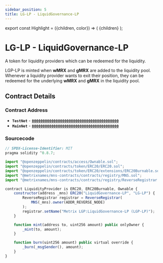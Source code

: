 ```yaml
---
sidebar_position: 5
title: LG-LP - LiquidGovernance-LP
---
```


export const Highlight = ({children, color}) => (
<span
style={{color}}>
{children}
</span>
);

# LG-LP - LiquidGovernance-LP

A token for liquidity providers which can be redeemed for the liquidity.

LGP-LP is minted when <Highlight color="#bf96c6">**wMRX**</Highlight> and <Highlight color="#bf96c6">**gMRX**</Highlight> are added to the liquidity pool. Whenever a liquidity provider wants to exit their position, they can be redeemed for the underlying <Highlight color="#bf96c6">**wMRX**</Highlight> and <Highlight color="#bf96c6">**gMRX**</Highlight> in the liquidity pool.

## Contract Details

### Contract Address

- **`TestNet`** - [**`0000000000000000000000000000000000000000`**](https://testnet-explorer.metrixcoin.com/contract/0000000000000000000000000000000000000000)
- **`MainNet`** - [**`0000000000000000000000000000000000000000`**](https://explorer.metrixcoin.com/contract/0000000000000000000000000000000000000000)

### Sourcecode

```js
// SPDX-License-Identifier: MIT
pragma solidity ^0.8.7;

import "@openzeppelin/contracts/access/Ownable.sol";
import "@openzeppelin/contracts/token/ERC20/ERC20.sol";
import "@openzeppelin/contracts/token/ERC20/extensions/ERC20Burnable.sol";
import "@metrixnames/mns-contracts/contracts/registry/MNS.sol";
import "@metrixnames/mns-contracts/contracts/registry/ReverseRegistrar.sol";

contract LiquidityProvider is ERC20, ERC20Burnable, Ownable {
    constructor(address _mns) ERC20("LiquidGovernance-LP", "LG-LP") {
        ReverseRegistrar registrar = ReverseRegistrar(
            MNS(_mns).owner(ADDR_REVERSE_NODE)
        );
        registrar.setName("Metrix LGP:LiquidGovernance-LP (LGP-LP)");
    }

    function mint(address to, uint256 amount) public onlyOwner {
        _mint(to, amount);
    }

    function burn(uint256 amount) public virtual override {
        _burn(_msgSender(), amount);
    }
}
```
